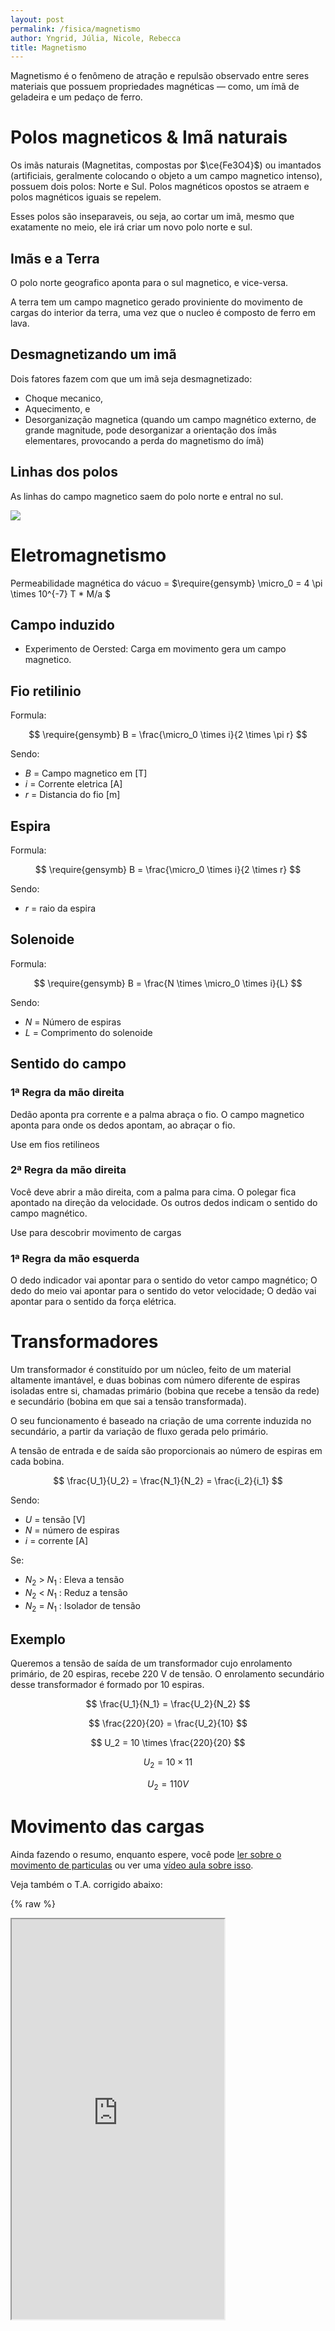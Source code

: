 ```yaml
---
layout: post
permalink: /fisica/magnetismo
author: Yngrid, Júlia, Nicole, Rebecca
title: Magnetismo
---
```


Magnetismo é o fenômeno de atração e repulsão observado entre seres materiais que possuem propriedades magnéticas — como, um ímã de geladeira e um pedaço de ferro.

# Polos magneticos & Imã naturais
Os imãs naturais (Magnetitas, compostas por $\ce{Fe3O4}$) ou imantados (artificiais, geralmente colocando o objeto a um campo magnetico intenso), possuem dois polos: Norte e Sul. Polos magnéticos opostos se atraem e polos magnéticos iguais se repelem. 

Esses polos são inseparaveis, ou seja, ao cortar um imã, mesmo que exatamente no meio, ele irá criar um novo polo norte e sul.

## Imãs e a Terra

O polo norte geografico aponta para o sul magnetico, e vice-versa.

A terra tem um campo magnetico gerado proviniente do movimento de cargas do interior da terra, uma vez que o nucleo é composto de ferro em lava.


## Desmagnetizando um imã
Dois fatores fazem com que um imã seja desmagnetizado:
- Choque mecanico, 
- Aquecimento, e
- Desorganização magnetica (quando um campo magnético externo, de grande magnitude, pode desorganizar a orientação dos ímãs elementares, provocando a perda do magnetismo do ímã)

## Linhas dos polos
As linhas do campo magnetico saem do polo norte e entral no sul.

![](https://s3.static.brasilescola.uol.com.br/img/2019/12/linhas-de-inducao.jpg)

# Eletromagnetismo
Permeabilidade magnética do vácuo = $\require{gensymb} \micro_0 = 4 \pi \times 10^{-7} T * M/a $
## Campo induzido
- Experimento de Oersted: Carga em movimento gera um campo magnetico.

## Fio retilinio
Formula:

$$ \require{gensymb} B = \frac{\micro_0 \times i}{2 \times \pi r} $$

Sendo:
- $B$ = Campo magnetico em [T]
- $i$ = Corrente eletrica [A]
- $r$ = Distancia do fio [m]

## Espira
Formula:

$$ \require{gensymb} B = \frac{\micro_0 \times i}{2 \times r} $$

Sendo:
- $r$ = raio da espira

## Solenoide
Formula: 

$$ \require{gensymb} B = \frac{N \times \micro_0 \times i}{L} $$

Sendo:
- $N$ = Número de espiras
- $L$ = Comprimento do solenoide

## Sentido do campo
### 1ª Regra da mão direita
Dedão aponta pra corrente e a palma abraça o fio. O campo magnetico aponta para onde os dedos apontam, ao abraçar o fio.

Use em fios retilineos
### 2ª Regra da mão direita
Você deve abrir a mão direita, com a palma para cima. O polegar fica apontado na direção da velocidade. Os outros dedos indicam o sentido do campo magnético.

Use para descobrir movimento de cargas

### 1ª Regra da mão esquerda
O dedo indicador vai apontar para o sentido do vetor campo magnético; O dedo do meio vai apontar para o sentido do vetor velocidade; O dedão vai apontar para o sentido da força elétrica.

# Transformadores
Um transformador é constituído por um núcleo, feito de um material altamente imantável, e duas bobinas com número diferente de espiras isoladas entre si, chamadas primário (bobina que recebe a tensão da rede) e secundário (bobina em que sai a tensão transformada).

O seu funcionamento é baseado na criação de uma corrente induzida no secundário, a partir da variação de fluxo gerada pelo primário.

A tensão de entrada e de saída são proporcionais ao número de espiras em cada bobina. 

$$ \frac{U_1}{U_2} = \frac{N_1}{N_2} = \frac{i_2}{i_1} $$

Sendo: 
- $U$ = tensão [V]
- $N$ = número de espiras
- $i$ = corrente [A]

Se:
- $N_2$ > $N_1$ : Eleva a tensão
- $N_2$ < $N_1$ : Reduz a tensão
- $N_2$ = $N_1$ : Isolador de tensão

## Exemplo
Queremos a tensão de saída de um transformador cujo enrolamento primário, de 20 espiras, recebe 220 V de tensão. O enrolamento secundário desse transformador é formado por 10 espiras.

$$ \frac{U_1}{N_1} = \frac{U_2}{N_2} $$

$$ \frac{220}{20} = \frac{U_2}{10} $$

$$ U_2 = 10 \times \frac{220}{20} $$

$$ U_2 = 10 \times 11 $$

$$ U_2 = 110V $$

# Movimento das cargas
Ainda fazendo o resumo, enquanto espere, você pode [ler sobre o movimento de particulas](https://www.preparaenem.com/fisica/movimento-carga-no-campo-magnetico.htm) ou ver uma [vídeo aula sobre isso](https://www.youtube.com/watch?v=h43wrE-CWM4).

Veja também o T.A. corrigido abaixo:

{% raw %}
<iframe src="https://drive.google.com/viewerng/viewer?embedded=true&url=https://cdn.discordapp.com/attachments/645230059476484128/1034977381045239838/fisica-atv.pdf" width="340" height="640" allow="autoplay" id="resize">
{% endraw %}


